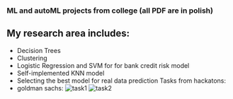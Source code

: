 ### ML and autoML projects from college (all PDF are in polish)
## My research area includes:
- Decision Trees
- Clustering
- Logistic Regression and SVM for for bank credit risk model
- Self-implemented KNN model
- Selecting the best model for real data prediction
Tasks from hackatons:
- goldman sachs:
![task1](https://github.com/poglodjan/Python_experience/assets/100129357/77be1613-cd94-4eb9-9973-3b0cd901b738)
![task2](https://github.com/poglodjan/Python_experience/assets/100129357/662e28e4-d293-4f06-943b-c41d9f547528)
